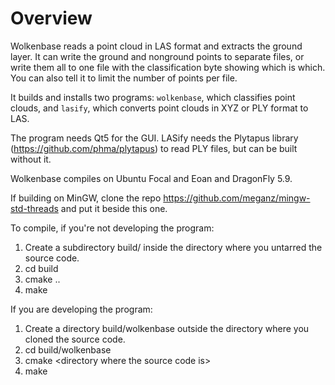 # Overview
Wolkenbase reads a point cloud in LAS format and extracts the ground layer. It can write the ground and nonground points to separate files, or write them all to one file with the classification byte showing which is which. You can also tell it to limit the number of points per file.

It builds and installs two programs: `wolkenbase`, which classifies point clouds, and `lasify`, which converts point clouds in XYZ or PLY format to LAS.

The program needs Qt5 for the GUI. LASify needs the Plytapus library (https://github.com/phma/plytapus) to read PLY files, but can be built without it.

Wolkenbase compiles on Ubuntu Focal and Eoan and DragonFly 5.9.

If building on MinGW, clone the repo https://github.com/meganz/mingw-std-threads and put it beside this one.

To compile, if you're not developing the program:

1. Create a subdirectory build/ inside the directory where you untarred the source code.
2. cd build
3. cmake ..
4. make

If you are developing the program:

1. Create a directory build/wolkenbase outside the directory where you cloned the source code.
2. cd build/wolkenbase
3. cmake \<directory where the source code is\>
4. make
